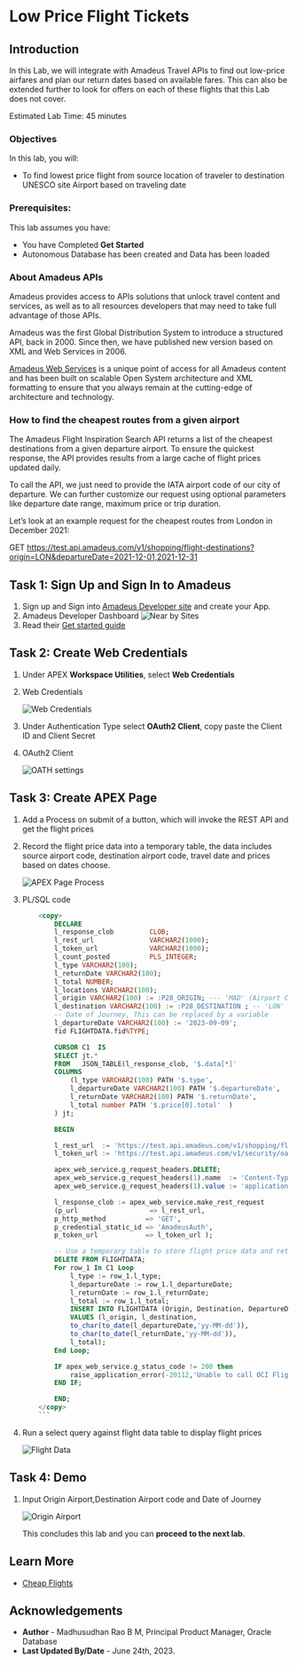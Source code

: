 # Low Price Flight Tickets

## Introduction

In this Lab, we will integrate with Amadeus Travel APIs to find out low-price airfares and plan our return dates based on available fares. This can also be extended further to look for offers on each of these flights that this Lab does not cover. 

Estimated Lab Time: 45 minutes

### Objectives

In this lab, you will:

- To find lowest price flight from source location of traveler to destination UNESCO site Airport based on traveling date

### Prerequisites:

This lab assumes you have:

* You have Completed **Get Started**
* Autonomous Database has been created and Data has been loaded  

### About Amadeus APIs

Amadeus provides access to APIs solutions that unlock travel content and services, as well as to all resources developers that may need to take full advantage of those APIs. 

Amadeus was the first Global Distribution System to introduce a structured API, back in 2000. Since then, we have published new version based on XML and Web Services in 2006.

[Amadeus Web Services](https://amadeus.com/en/topic/api) is a unique point of access for all Amadeus content and has been built on scalable Open System architecture and XML formatting to ensure that you always remain at the cutting-edge of architecture and technology.

### How to find the cheapest routes from a given airport 

The Amadeus Flight Inspiration Search API returns a list of the cheapest destinations from a given departure airport. To ensure the quickest response, the API provides results from a large cache of flight prices updated daily.  

To call the API, we just need to provide the IATA airport code of our city of departure. We can further customize our request using optional parameters like departure date range, maximum price or trip duration.  

Let’s look at an example request for the cheapest routes from London in December 2021: 

GET https://test.api.amadeus.com/v1/shopping/flight-destinations?origin=LON&departureDate=2021-12-01,2021-12-31 

 
## Task 1: Sign Up and Sign In to Amadeus
 
1. Sign up and Sign into [Amadeus Developer site](https://developers.amadeus.com/my-apps) and create your App.
2. Amadeus Developer Dashboard
   ![Near by Sites](images/amadeus.png)
3. Read their [Get started guide](https://developers.amadeus.com/get-started/get-started-with-self-service-apis-335)
 
## Task 2: Create Web Credentials

1. Under APEX **Workspace Utilities**, select **Web Credentials**
   
2. Web Credentials
   
   ![Web Credentials](images/web-credentials.png) 
   
3. Under Authentication Type select **OAuth2 Client**, copy paste the Client ID and Client Secret
   
4. OAuth2 Client
   
   ![OATH settings](images/web-credentials-02.png) 

## Task 3: Create APEX Page
 
1. Add a Process on submit of a button, which will invoke the REST API and get the flight prices
2. Record the flight price data into a temporary table, the data includes source airport code, destination airport code, travel date and prices based on dates choose.
   
   ![APEX Page Process](images/process.png) 

3. PL/SQL code  

    ```sql
        <copy> 
            DECLARE
            l_response_clob         CLOB;
            l_rest_url              VARCHAR2(1000);
            l_token_url             VARCHAR2(1000);
            l_count_posted          PLS_INTEGER; 
            l_type VARCHAR2(100); 
            l_returnDate VARCHAR2(100);
            l_total NUMBER;
            l_locations VARCHAR2(100); 
            l_origin VARCHAR2(100) := :P28_ORIGIN; --- 'MAD' (Airport Code)
            l_destination VARCHAR2(100) := :P28_DESTINATION ; -- 'LON' (Airport Code) 
            -- Date of Journey, This can be replaced by a variable
            l_departureDate VARCHAR2(100) := '2023-09-09';  
            fid FLIGHTDATA.fid%TYPE; 

            CURSOR C1  IS 
            SELECT jt.* 
            FROM   JSON_TABLE(l_response_clob, '$.data[*]'  
            COLUMNS  
                (l_type VARCHAR2(100) PATH '$.type',
                l_departureDate VARCHAR2(100) PATH '$.departureDate',
                l_returnDate VARCHAR2(100) PATH '$.returnDate',
                l_total number PATH '$.price[0].total'  )
            ) jt; 

            BEGIN

            l_rest_url  := 'https://test.api.amadeus.com/v1/shopping/flight-dates?origin='||l_origin||'&destination='||l_destination||'&departureDate='||l_departureDate||'';
            l_token_url := 'https://test.api.amadeus.com/v1/security/oauth2/token';

            apex_web_service.g_request_headers.DELETE; 
            apex_web_service.g_request_headers(1).name  := 'Content-Type'; 
            apex_web_service.g_request_headers(1).value := 'application/json'; 

            l_response_clob := apex_web_service.make_rest_request 
            (p_url                  => l_rest_url, 
            p_http_method          => 'GET',  
            p_credential_static_id => 'AmadeusAuth',
            p_token_url            => l_token_url ); 

            -- Use a temporary table to store flight price data and retrieve it back in the page 
            DELETE FROM FLIGHTDATA;
            For row_1 In C1 Loop
                l_type := row_1.l_type;
                l_departureDate := row_1.l_departureDate;
                l_returnDate := row_1.l_returnDate;
                l_total := row_1.l_total;   
                INSERT INTO FLIGHTDATA (Origin, Destination, DepartureDate, ReturnDate, price ) 
                VALUES (l_origin, l_destination, 
                to_char(to_date(l_departureDate,'yy-MM-dd')),
                to_char(to_date(l_returnDate,'yy-MM-dd')), 
                l_total);   
            End Loop;     

            IF apex_web_service.g_status_code != 200 then 
                raise_application_error(-20112,'Unable to call OCI Flight Price Service.');  
            END IF;  

            END;     
        </copy>
        ```

4. Run a select query against flight data table to display flight prices
   
   ![Flight Data](images/apex-01.png) 

## Task 4: Demo

1. Input Origin Airport,Destination Airport code and Date of Journey 
   
   ![Origin Airport](images/apex-02.png) 

    This concludes this lab and you can **proceed to the next lab**.

## Learn More

* [Cheap Flights](https://developers.amadeus.com/blog/cheap-flights-to-anywhere-amadeus-flight-search) 

## Acknowledgements

* **Author** - Madhusudhan Rao B M, Principal Product Manager, Oracle Database
* **Last Updated By/Date** - June 24th, 2023.